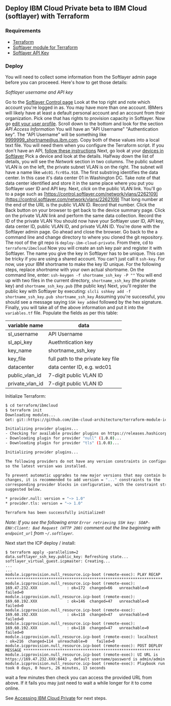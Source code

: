 ## Deploy IBM Cloud Private beta to IBM Cloud (softlayer) with Terraform

### Requirements

* [Terraform](https://www.terraform.io/downloads.html)
* [Softlayer module for Terraform](https://github.com/softlayer/terraform-provider-softlayer#install)
* [Softlayer API Key](https://knowledgelayer.softlayer.com/procedure/retrieve-your-api-key)

### Deploy

You will need to collect some information from the Softlayer admin page before you can proceeed. Here's how to get those details:

_Softlayer username and API key_

Go to the [Softlayer Control page](https://control.softlayer.com/)
Look at the top right and note which account you're logged in as.  You may have more than one account. IBMers will likely have at least a default personal account and an account from their organization. Pick one that has rights to provision capacity in Softlayer.
Now go [edit your user profile](https://control.softlayer.com/account/user/profile).
Scroll down to the bottom and look for the section _API Access Information_
You will have an "API Username" "Authentication key". The "API Username" will be something like 9999999_shortname@us.ibm.com.
Copy both of these values into a local text file.  You will need them when you configure the Terraform script.  If you don't have an API, [follow these instructions](https://knowledgelayer.softlayer.com/procedure/generate-api-key)
Next, go look at your [devices in Softlayer](https://control.softlayer.com/devices)
Pick a device and look at the details.
Halfway down the list of details, you will see the _Network_ section in two columns. The public subnet VLAN is on the left, the private subnet VLAN is on the right.
The subnet will have a name like `wdc01.fcr05a.918`. The first substring identifies the data center. In this case it's data center 01 in Washington DC. Take note of that data center identified and store it in the same place where you put you Softlayer user ID and API key.
Next, _click_ on the public VLAN link.  You'll go to a page such as [https://control.softlayer.com/network/vlans/2262109](https://control.softlayer.com/network/vlans/2262109)
That long number at the end of the URL is the public VLAN ID. Record that number.
Click the Back button on your browser to get back to the device summary page.
Click on the private VLAN link and perform the same data collection.
Record the ID of the private VLAN
You should now have your Softlayer user ID, API key, data center ID, public VLAN ID, and private VLAN ID.
You're done with the Softlayer admin page. Go ahead and close the browser.
Go back to the a command line and change directory to where you cloned the git repository.
The root of the git repo is `deploy-ibm-cloud-private`. From there, cd to `terraform/ibmcloud`
Now you will create an ssh key pair and register it with Softlayer.
The name you give the key in Softlayer has to be unique. This can be tricky if you are using a shared account.  You can't just call it `ssh-key`.
For now, use your IBM shortname to make the key ID unique. For the following steps, replace _shortname_ with your own actual shortname.
On the command line, enter:
`ssh-keygen -f shortname_ssh_key -P ""`
You will end up with two files in the current directory, `shortname_ssh_key` (the private key) and `shortname_ssh_key.pub` (the public key)
Next, you'll register the public key with Softlayer by executing:
`slcli sshkey add -f shortname_ssh_key.pub shortname_ssh_key`
Assuming you're successful, you should see a message saying `SSH key added` followed by the hex signature.
Finally, you will take all of the above information and put it into the `variables.tf` file. Populate the fields as per this table:

variable name | data
--------------|-------------
sl_username |  API Username
sl_api_key | Auethntication key
key_name  | shortname_ssh_key
key_file | full path to the private key file
datacenter  | data center ID, e.g. wdc01
public_vlan_id | 7-digit public VLAN ID
private_vlan_id | 7-digit public VLAN ID


Initialize Terraform:

```bash
$ cd terraform/ibmcloud
$ terraform init
Downloading modules...
Get: git::https://github.com/ibm-cloud-architecture/terraform-module-icp-deploy.git

Initializing provider plugins...
- Checking for available provider plugins on https://releases.hashicorp.com...
- Downloading plugin for provider "null" (1.0.0)...
- Downloading plugin for provider "tls" (1.0.0)...

Initializing provider plugins...

The following providers do not have any version constraints in configuration,
so the latest version was installed.

To prevent automatic upgrades to new major versions that may contain breaking
changes, it is recommended to add version = "..." constraints to the
corresponding provider blocks in configuration, with the constraint strings
suggested below.

* provider.null: version = "~> 1.0"
* provider.tls: version = "~> 1.0"

Terraform has been successfully initialized!
```

_Note: If you see the following error `Error retrieving SSH key: SOAP-ENV:Client: Bad Request (HTTP 200)` comment out the line
beginning with `endpoint_url` from `~/.softlayer`._

Next start the ICP deploy / install:

```
$ terraform apply -parallelism=2
data.softlayer_ssh_key.public_key: Refreshing state...
softlayer_virtual_guest.icpmaster: Creating...
...
...
module.icpprovision.null_resource.icp-boot (remote-exec): PLAY RECAP *********************************************************************
module.icpprovision.null_resource.icp-boot (remote-exec): 169.47.232.XXX             : ok=172  changed=66   unreachable=0    failed=0
module.icpprovision.null_resource.icp-boot (remote-exec): 169.60.192.XXX             : ok=146  changed=47   unreachable=0    failed=0
module.icpprovision.null_resource.icp-boot (remote-exec): 169.60.192.XXX             : ok=118  changed=47   unreachable=0    failed=0
module.icpprovision.null_resource.icp-boot (remote-exec): 169.60.192.XXX             : ok=118  changed=47   unreachable=0    failed=0
module.icpprovision.null_resource.icp-boot (remote-exec): localhost                  : ok=216  changed=114  unreachable=0    failed=0
module.icpprovision.null_resource.icp-boot (remote-exec): POST DEPLOY MESSAGE ************************************************************
module.icpprovision.null_resource.icp-boot (remote-exec): UI URL is https://169.47.232.XXX:8443 , default username/password is admin/admin
module.icpprovision.null_resource.icp-boot (remote-exec): Playbook run took 0 days, 0 hours, 26 minutes, 13 seconds
```

wait a few minutes then check you can access the provided URL from above. If it fails you may just need to wait a while longer for it to come online.

See [Accessing IBM Cloud Private](/README.md#accessing-ibm-cloud-private) for next steps.
